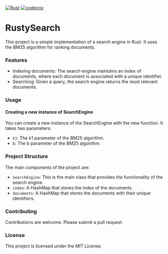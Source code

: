 [![Rust](https://github.com/alexohneander/rustysearch/actions/workflows/rust.yml/badge.svg)](https://github.com/alexohneander/rustysearch/actions/workflows/rust.yml)
[![codecov](https://codecov.io/gh/alexohneander/rustysearch/graph/badge.svg?token=IE0019X6NK)](https://codecov.io/gh/alexohneander/rustysearch)

# RustySearch

This project is a simple implementation of a search engine in Rust. It uses the BM25 algorithm for ranking documents.

### Features

- Indexing documents: The search engine maintains an index of documents, where each document is associated with a unique identifier.
- Searching: Given a query, the search engine returns the most relevant documents.

### Usage

#### Creating a new instance of SearchEngine

You can create a new instance of the SearchEngine with the new function. It takes two parameters:

- `k1`: The k1 parameter of the BM25 algorithm.
- `b`: The b parameter of the BM25 algorithm.

### Project Structure

The main components of the project are:

- `SearchEngine`: This is the main class that provides the functionality of the search engine.
- `index`: A HashMap that stores the index of the documents.
- `documents`: A HashMap that stores the documents with their unique identifiers.

### Contributing

Contributions are welcome. Please submit a pull request.

### License

This project is licensed under the MIT License.